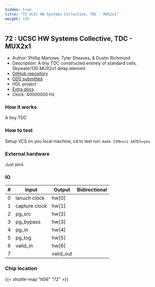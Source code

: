 ```yaml
---
hidden: true
title: "72 UCSC HW Systems Collective, TDC - MUX2x1"
weight: 120
---
```


## 72 : UCSC HW Systems Collective, TDC - MUX2x1

* Author: Phillip Marlowe, Tyler Sheaves, & Dustin Richmond
* Description: A tiny TDC constructed entirely of standard cells. Skywater130 MUX2x1 delay element
* [GitHub repository](https://github.com/phillipmmarlowe/tt06_hsc_tdc_mux_delay)
* [GDS submitted](https://github.com/phillipmmarlowe/tt06_hsc_tdc_mux_delay/actions/runs/8758062271)
* HDL project
* [Extra docs](None)
* Clock: 40000000 Hz

<!---

This file is used to generate your project datasheet. Please fill in the information below and delete any unused
sections.

You can also include images in this folder and reference them in the markdown. Each image must be less than
512 kb in size, and the combined size of all images must be less than 1 MB.
-->


### How it works

A tiny TDC

### How to test

Setup VCS on you local machine, cd to test run:
`make SIM=vcs GATES=yes`

### External hardware

Just pins


### IO

| # | Input          | Output         | Bidirectional   |
| - | -------------- | -------------- | --------------- |
| 0 | lanuch clock | hw[0] |  |
| 1 | capture clock | hw[1] |  |
| 2 | pg_src | hw[2] |  |
| 3 | pg_bypass | hw[3] |  |
| 4 | pg_in | hw[4] |  |
| 5 | pg_tog | hw[5] |  |
| 6 | valid_in | hw[6] |  |
| 7 |  | valid_out |  |

### Chip location

{{< shuttle-map "tt06" "72" >}}
